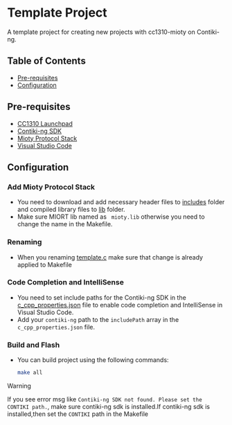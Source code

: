 # Template Project

A template project for creating new projects with cc1310-mioty on Contiki-ng.

## Table of Contents

- [Pre-requisites](#pre-requisites)
- [Configuration](#configuration)


## Pre-requisites
- [CC1310 Launchpad](https://www.ti.com/tool/LAUNCHXL-CC1310)
- [Contiki-ng SDK](https://docs.contiki-ng.org/en/develop/doc/getting-started/index.html)
- [Mioty Protocol Stack](https://mioty-alliance.com/)
- [Visual Studio Code](https://code.visualstudio.com/)

## Configuration
### Add Mioty Protocol Stack
- You need to download and add necessary header files to [includes](includes) folder and compiled library files to [lib](lib) folder.
- Make sure MIORT lib named as ` mioty.lib` otherwise you need to change the name in the Makefile.

### Renaming 
- When you renaming [template.c](template.c) make sure that change is already applied to Makefile

### Code Completion and IntelliSense
- You need to set include paths for the Contiki-ng SDK in the [c_cpp_properties.json](.vscode/c_cpp_properties.json) file to enable code completion and IntelliSense in Visual Studio Code.
- Add your `contiki-ng` path to the `includePath` array in the `c_cpp_properties.json` file.

### Build and Flash
- You can build project using the following commands:
    ```sh
    make all
    ```

> [!WARNING]
> If you see error msg like `Contiki-ng SDK not found. Please set the CONTIKI path.`, make sure contiki-ng sdk is installed.If contiki-ng sdk is installed,then set the `CONTIKI` path in the Makefile